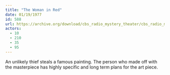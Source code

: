 ```yaml
---
title: "The Woman in Red"
date: 01/19/1977
id: 588
url: https://archive.org/download/cbs_radio_mystery_theater/cbs_radio_mystery_theater-0551-0600.zip/cbs_radio_mystery_theater-0551-0600%2Fcbsrmt_0588_the_woman_in_red.mp3
actors:
  - 10
  - 210
  - 35
  - 95
---
```

An unlikely thief steals a famous painting. The person who made off with the masterpiece has highly specific and long term plans for the art piece.